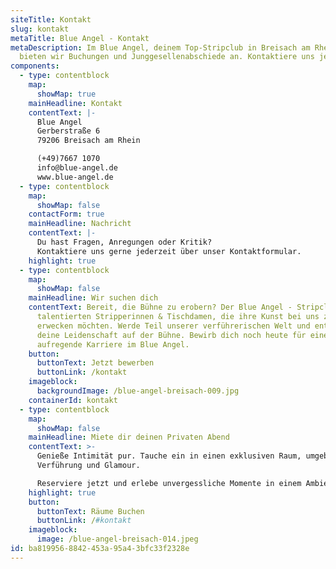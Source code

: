 ```yaml
---
siteTitle: Kontakt
slug: kontakt
metaTitle: Blue Angel - Kontakt
metaDescription: Im Blue Angel, deinem Top-Stripclub in Breisach am Rhein,
  bieten wir Buchungen und Junggesellenabschiede an. Kontaktiere uns jetzt!
components:
  - type: contentblock
    map:
      showMap: true
    mainHeadline: Kontakt
    contentText: |-
      Blue Angel
      Gerberstraße 6
      79206 Breisach am Rhein

      (+49)7667 1070
      info@blue-angel.de
      www.blue-angel.de
  - type: contentblock
    map:
      showMap: false
    contactForm: true
    mainHeadline: Nachricht
    contentText: |-
      Du hast Fragen, Anregungen oder Kritik? 
      Kontaktiere uns gerne jederzeit über unser Kontaktformular.
    highlight: true
  - type: contentblock
    map:
      showMap: false
    mainHeadline: Wir suchen dich
    contentText: Bereit, die Bühne zu erobern? Der Blue Angel - Stripclub sucht nach
      talentierten Stripperinnen & Tischdamen, die ihre Kunst bei uns zum Leben
      erwecken möchten. Werde Teil unserer verführerischen Welt und entfache
      deine Leidenschaft auf der Bühne. Bewirb dich noch heute für eine
      aufregende Karriere im Blue Angel.
    button:
      buttonText: Jetzt bewerben
      buttonLink: /kontakt
    imageblock:
      backgroundImage: /blue-angel-breisach-009.jpg
    containerId: kontakt
  - type: contentblock
    map:
      showMap: false
    mainHeadline: Miete dir deinen Privaten Abend
    contentText: >-
      Genieße Intimität pur. Tauche ein in einen exklusiven Raum, umgeben von
      Verführung und Glamour.

      Reserviere jetzt und erlebe unvergessliche Momente in einem Ambiente, das deine Sinne betört.
    highlight: true
    button:
      buttonText: Räume Buchen
      buttonLink: /#kontakt
    imageblock:
      image: /blue-angel-breisach-014.jpeg
id: ba819956-8842-453a-95a4-3bfc33f2328e
---
```

